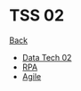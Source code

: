 # TSS 02

[Back](../index.md)

- [Data Tech 02](./dt02/dt02.md)
- [RPA](./rpa/rpa.md)
- [Agile](./agile/agile.md)